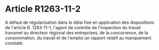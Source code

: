 # Article R1263-11-2

A défaut de régularisation dans le délai fixé en application des dispositions de l'article R. 1263-11-1, l'agent de contrôle de l'inspection du travail transmet au directeur régional des entreprises, de la concurrence, de la consommation, du travail et de l'emploi un rapport relatif au manquement constaté.